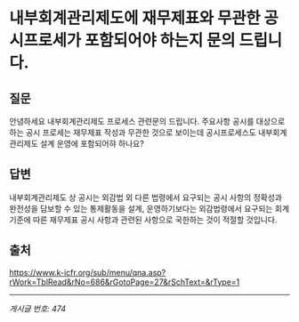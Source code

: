 # 내부회계관리제도에  재무제표와 무관한 공시프로세가 포함되어야 하는지 문의 드립니다.

## 질문
안녕하세요
내부회계관리제도 프로세스 관련문의 드립니다.
주요사항 공시를 대상으로 하는 공시 프로세는 재무제표 작성과 무관한 것으로 보이는데
공시프로세스도 내부회계관리제도 설계 운영에 포함되어햐 하나요?

## 답변
내부회계관리제도 상 공시는 외감법 외 다른 법령에서 요구되는 공시 사항의 정확성과 완전성을 담보할 수 있는 통제활동을 설계, 운영하기보다는 외감법령에서 요구되는 회계기준에 따른 재무제표 공시 사항과 관련된 사항으로 국한하는 것이 적절할 것입니다.

## 출처
https://www.k-icfr.org/sub/menu/qna.asp?rWork=TblRead&rNo=686&rGotoPage=27&rSchText=&rType=1

---
*게시글 번호: 474*
